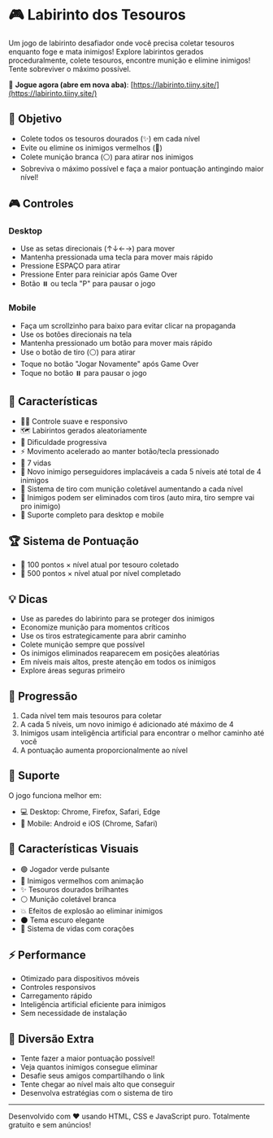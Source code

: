 # 🎮 Labirinto dos Tesouros

Um jogo de labirinto desafiador onde você precisa coletar tesouros enquanto foge e mata inimigos! Explore labirintos gerados proceduralmente, colete tesouros, encontre munição e elimine inimigos! Tente sobreviver o máximo possível.

🎯 **Jogue agora (abre em nova aba)**: [https://labirinto.tiiny.site/](https://labirinto.tiiny.site/)

## 🎯 Objetivo

- Colete todos os tesouros dourados (✨) em cada nível
- Evite ou elimine os inimigos vermelhos (🔴)
- Colete munição branca (⚪) para atirar nos inimigos
- Sobreviva o máximo possível e faça a maior pontuação antingindo maior nível!

## 🎮 Controles

### Desktop
- Use as setas direcionais (↑↓←→) para mover
- Mantenha pressionada uma tecla para mover mais rápido
- Pressione ESPAÇO para atirar
- Pressione Enter para reiniciar após Game Over
- Botão ⏸️ ou tecla "P" para pausar o jogo

### Mobile
- Faça um scrollzinho para baixo para evitar clicar na propaganda
- Use os botões direcionais na tela
- Mantenha pressionado um botão para mover mais rápido
- Use o botão de tiro (⚪) para atirar
- Toque no botão "Jogar Novamente" após Game Over
- Toque no botão ⏸️ para pausar o jogo

## 🌟 Características

- 🏃‍♂️ Controle suave e responsivo
- 🗺️ Labirintos gerados aleatoriamente
- 🔄 Dificuldade progressiva
- ⚡ Movimento acelerado ao manter botão/tecla pressionado
- 💖 7 vidas
- 👾 Novo inimigo perseguidores implacáveis a cada 5 níveis até total de 4 inimigos
- 🔫 Sistema de tiro com munição coletável aumentando a cada nível
- 🎯 Inimigos podem ser eliminados com tiros (auto mira, tiro sempre vai pro inimigo)
- 📱 Suporte completo para desktop e mobile

## 🏆 Sistema de Pontuação

- 💎 100 pontos × nível atual por tesouro coletado
- 🌟 500 pontos × nível atual por nível completado

## 💡 Dicas

- Use as paredes do labirinto para se proteger dos inimigos
- Economize munição para momentos críticos
- Use os tiros estrategicamente para abrir caminho
- Colete munição sempre que possível
- Os inimigos eliminados reaparecem em posições aleatórias
- Em níveis mais altos, preste atenção em todos os inimigos
- Explore áreas seguras primeiro

## 🎯 Progressão

1. Cada nível tem mais tesouros para coletar
2. A cada 5 níveis, um novo inimigo é adicionado até máximo de 4
3. Inimigos usam inteligência artificial para encontrar o melhor caminho até você
4. A pontuação aumenta proporcionalmente ao nível

## 🔧 Suporte

O jogo funciona melhor em:
- 💻 Desktop: Chrome, Firefox, Safari, Edge
- 📱 Mobile: Android e iOS (Chrome, Safari)

## 🎨 Características Visuais

- 🟢 Jogador verde pulsante
- 🔴 Inimigos vermelhos com animação
- ✨ Tesouros dourados brilhantes
- ⚪ Munição coletável branca
- 💥 Efeitos de explosão ao eliminar inimigos
- 🌑 Tema escuro elegante
- 💖 Sistema de vidas com corações

## ⚡ Performance

- Otimizado para dispositivos móveis
- Controles responsivos
- Carregamento rápido
- Inteligência artificial eficiente para inimigos
- Sem necessidade de instalação

## 🎪 Diversão Extra

- Tente fazer a maior pontuação possível!
- Veja quantos inimigos consegue eliminar
- Desafie seus amigos compartilhando o link
- Tente chegar ao nível mais alto que conseguir
- Desenvolva estratégias com o sistema de tiro

---

Desenvolvido com ❤️ usando HTML, CSS e JavaScript puro.
Totalmente gratuito e sem anúncios!